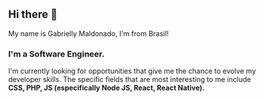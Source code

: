 ## Hi there 👋
My name is Gabrielly Maldonado, I'm from Brasil!
### I'm a Software Engineer.
I'm currently looking for opportunities that give me the chance to evolve my developer skills. The specific fields that are most interesting to me include **CSS, PHP, JS (especifically Node JS, React, React Native).**


<!--
**GMDorneles/GMDorneles** is a ✨ _special_ ✨ repository because its `README.md` (this file) appears on your GitHub profile.

Here are some ideas to get you started:

- 🔭 I’m currently working on ...
- 🌱 I’m currently learning ...
- 👯 I’m looking to collaborate on ...
- 🤔 I’m looking for help with ...
- 💬 Ask me about ...
- 📫 How to reach me: ...
- 😄 Pronouns: ...
- ⚡ Fun fact: ...
-->
